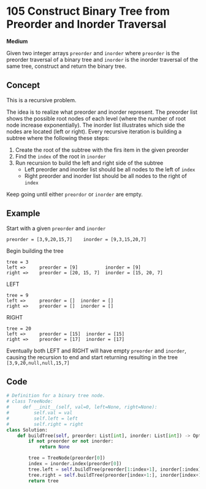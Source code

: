 # 105 Construct Binary Tree from Preorder and Inorder Traversal

**Medium**

Given two integer arrays `preorder` and `inorder` where `preorder` is the preorder traversal of a binary tree and `inorder` is the inorder traversal of the same tree, construct and return the binary tree.

## Concept

This is a recursive problem.

The idea is to realize what preorder and inorder represent. The preorder list shows the possible root nodes of each level (where the number of root node increase exponentially). The inorder list illustrates which side the nodes are located (left or right). Every recursive iteration is building a subtree where the following these steps:

1. Create the root of the subtree with the firs item in the given preorder
2. Find the `index` of the root in `inorder`
3. Run recursion to build the left and right side of the subtree
   - Left preorder and inorder list should be all nodes to the left of `index`
   - Right preorder and inorder list should be all nodes to the right of `index`

Keep going until either `preordor` or `inorder` are empty.

## Example

Start with a given `preorder` and `inorder`

```
preorder = [3,9,20,15,7]    inorder = [9,3,15,20,7]
```

Begin building the tree

```
tree = 3
left =>     preorder = [9]          inorder = [9]
right =>    preorder = [20, 15, 7]  inorder = [15, 20, 7]
```

LEFT

```
tree = 9
left =>     preorder = []  inorder = []
right =>    preorder = []  inorder = []
```

RIGHT

```
tree = 20
left =>     preorder = [15]  inorder = [15]
right =>    preorder = [17]  inorder = [17]
```

Eventually both LEFT and RIGHT will have empty `preorder` and `inorder`, causing the recursion to end and start returning resulting in the tree `[3,9,20,null,null,15,7]`

## Code

```python
# Definition for a binary tree node.
# class TreeNode:
#     def __init__(self, val=0, left=None, right=None):
#         self.val = val
#         self.left = left
#         self.right = right
class Solution:
    def buildTree(self, preorder: List[int], inorder: List[int]) -> Optional[TreeNode]:
        if not preorder or not inorder:
            return None

        tree = TreeNode(preorder[0])
        index = inorder.index(preorder[0])
        tree.left = self.buildTree(preorder[1:index+1], inorder[:index])
        tree.right = self.buildTree(preorder[index+1:], inorder[index+1:])
        return tree
```
